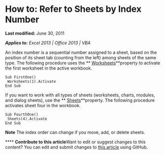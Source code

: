 
# How to: Refer to Sheets by Index Number

 **Last modified:** June 30, 2011

 _**Applies to:** Excel 2013 | Office 2013 | VBA_

An index number is a sequential number assigned to a sheet, based on the position of its sheet tab (counting from the left) among sheets of the same type. The following procedure uses the  ** [Worksheets](8b7d660d-ca49-0bd0-dc57-64defa47bd5e.md)**property to activate the first worksheet in the active workbook.




```
Sub FirstOne() 
 Worksheets(1).Activate 
End Sub
```

If you want to work with all types of sheets (worksheets, charts, modules, and dialog sheets), use the  ** [Sheets](45e4e19e-55ea-9615-231d-9435ba6d5a63.md)**property. The following procedure activates sheet four in the workbook.



```
Sub FourthOne() 
 Sheets(4).Activate 
End Sub
```


**Note**  The index order can change if you move, add, or delete sheets.


****   **Contribute to this article**Want to edit or suggest changes to this content? You can edit and submit changes to  [this article](https://github.com/jhershey00/VBA_Excel_Test/OpenXMLCon/articles/dc947b43-8e96-733a-72e8-3487a4ad9e96.md) using GitHub.

